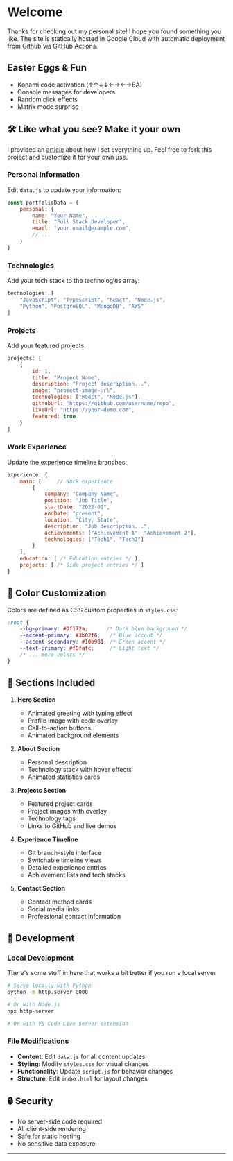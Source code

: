 # Welcome

Thanks for checking out my personal site! I hope you found something you like.  The site is statically hosted in Google Cloud with automatic deployment from Github via GitHub Actions.

## **Easter Eggs & Fun**
- Konami code activation (↑↑↓↓←→←→BA)
- Console messages for developers
- Random click effects
- Matrix mode surprise

## 🛠 Like what you see? Make it your own
I provided an [article](https://cbulloss.dev/insights.html) about how I set everything up.  Feel free to fork this project and customize it for your own use.

### **Personal Information**
Edit `data.js` to update your information:

```javascript
const portfolioData = {
    personal: {
        name: "Your Name",
        title: "Full Stack Developer",
        email: "your.email@example.com",
        // ...
    }
}
```

### **Technologies**
Add your tech stack to the technologies array:

```javascript
technologies: [
    "JavaScript", "TypeScript", "React", "Node.js", 
    "Python", "PostgreSQL", "MongoDB", "AWS"
]
```

### **Projects**
Add your featured projects:

```javascript
projects: [
    {
        id: 1,
        title: "Project Name",
        description: "Project description...",
        image: "project-image-url",
        technologies: ["React", "Node.js"],
        githubUrl: "https://github.com/username/repo",
        liveUrl: "https://your-demo.com",
        featured: true
    }
]
```

### **Work Experience**
Update the experience timeline branches:

```javascript
experience: {
    main: [     // Work experience
        {
            company: "Company Name",
            position: "Job Title",
            startDate: "2022-01",
            endDate: "present",
            location: "City, State",
            description: "Job description...",
            achievements: ["Achievement 1", "Achievement 2"],
            technologies: ["Tech1", "Tech2"]
        }
    ],
    education: [ /* Education entries */ ],
    projects: [ /* Side project entries */ ]
}
```

## 🎨 Color Customization

Colors are defined as CSS custom properties in `styles.css`:

```css
:root {
    --bg-primary: #0f172a;      /* Dark blue background */
    --accent-primary: #3b82f6;   /* Blue accent */
    --accent-secondary: #10b981; /* Green accent */
    --text-primary: #f8fafc;     /* Light text */
    /* ... more colors */
}
```

## 📱 Sections Included

1. **Hero Section**
   - Animated greeting with typing effect
   - Profile image with code overlay
   - Call-to-action buttons
   - Animated background elements

2. **About Section**
   - Personal description
   - Technology stack with hover effects
   - Animated statistics cards

3. **Projects Section**
   - Featured project cards
   - Project images with overlay
   - Technology tags
   - Links to GitHub and live demos

4. **Experience Timeline**
   - Git branch-style interface
   - Switchable timeline views
   - Detailed experience entries
   - Achievement lists and tech stacks

5. **Contact Section**
   - Contact method cards
   - Social media links
   - Professional contact information

## 🔧 Development

### **Local Development**
There's some stuff in here that works a bit better if you run a local server
```bash
# Serve locally with Python
python -m http.server 8000

# Or with Node.js
npx http-server

# Or with VS Code Live Server extension
```

### **File Modifications**
- **Content**: Edit `data.js` for all content updates
- **Styling**: Modify `styles.css` for visual changes
- **Functionality**: Update `script.js` for behavior changes
- **Structure**: Edit `index.html` for layout changes

## 🔒 Security

- No server-side code required
- All client-side rendering
- Safe for static hosting
- No sensitive data exposure

---